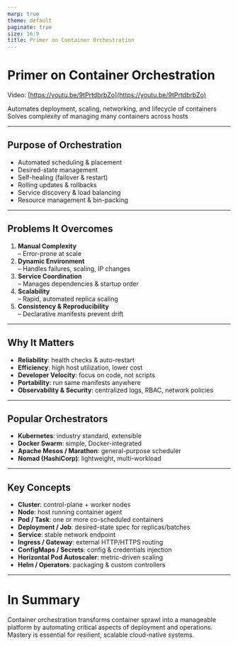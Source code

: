 ```yaml
---
marp: true
theme: default
paginate: true
size: 16:9
title: Primer on Container Orchestration
---
```


# Primer on Container Orchestration

Video: [https://youtu.be/9tPrtdbrbZo](https://youtu.be/9tPrtdbrbZo)

Automates deployment, scaling, networking, and lifecycle of containers  
Solves complexity of managing many containers across hosts

---

## Purpose of Orchestration

- Automated scheduling & placement
- Desired-state management
- Self-healing (failover & restart)
- Rolling updates & rollbacks
- Service discovery & load balancing
- Resource management & bin-packing

---

## Problems It Overcomes

1. **Manual Complexity**  
   – Error-prone at scale
2. **Dynamic Environment**  
   – Handles failures, scaling, IP changes
3. **Service Coordination**  
   – Manages dependencies & startup order
4. **Scalability**  
   – Rapid, automated replica scaling
5. **Consistency & Reproducibility**  
   – Declarative manifests prevent drift

---

## Why It Matters

- **Reliability**: health checks & auto-restart
- **Efficiency**: high host utilization, lower cost
- **Developer Velocity**: focus on code, not scripts
- **Portability**: run same manifests anywhere
- **Observability & Security**: centralized logs, RBAC, network policies

---

## Popular Orchestrators

- **Kubernetes**: industry standard, extensible
- **Docker Swarm**: simple, Docker-integrated
- **Apache Mesos / Marathon**: general-purpose scheduler
- **Nomad (HashiCorp)**: lightweight, multi-workload

---

## Key Concepts

- **Cluster**: control-plane + worker nodes
- **Node**: host running container agent
- **Pod / Task**: one or more co-scheduled containers
- **Deployment / Job**: desired-state spec for replicas/batches
- **Service**: stable network endpoint
- **Ingress / Gateway**: external HTTP/HTTPS routing
- **ConfigMaps / Secrets**: config & credentials injection
- **Horizontal Pod Autoscaler**: metric-driven scaling
- **Helm / Operators**: packaging & custom controllers

---

# In Summary

Container orchestration transforms container sprawl into a manageable platform by automating critical aspects of deployment and operations. Mastery is essential for resilient, scalable cloud-native systems.